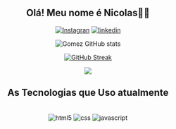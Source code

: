 <div align="center">
  
## Olá! Meu nome é Nicolas👋👋


[![Instagran](https://img.shields.io/badge/Instagram-E4405F?style=for-the-badge&logo=instagram&logoColor=white)](https://www.instagram.com/sx.kadoshi/) [![linkedin](https://img.shields.io/badge/LinkedIn-0077B5?style=for-the-badge&logo=linkedin&logoColor=white)](https://www.linkedin.com/in/nicolas-carvalho-68104019b/)
  
![Gomez GitHub stats](https://github-readme-stats.vercel.app/api?username=kadoshi2&show_icons=true&theme=dark)



<p align="left">
<a href="https://github.com/DenverCoder1/github-readme-streak-stats">
 
  [![GitHub Streak](https://github-readme-streak-stats.herokuapp.com/?user=kadoshi2&theme=radical)](https://git.io/streak-stats)
  
</a>
  <a href="https://wakatime.com/@kadoshi2">
  <img src="https://github-readme-stats.vercel.app/api/wakatime?username=@kadoshi2&theme=tokyonight"/>
</a>
</p>


## As Tecnologias que Uso atualmente

<div style="display: inline_block"><br/>
  <img align="center" alt="html5" src="https://img.shields.io/badge/HTML5-E34F26?style=for-the-badge&logo=html5&logoColor=white" />
  <img align="center" alt="css" src="https://img.shields.io/badge/CSS3-1572B6?style=for-the-badge&logo=css3&logoColor=white" />
  <img align="center" alt="javascript" src="https://img.shields.io/badge/JavaScript-323330?style=for-the-badge&logo=javascript&logoColor=F7DF1E" />
  
</div>
 
  </div>

